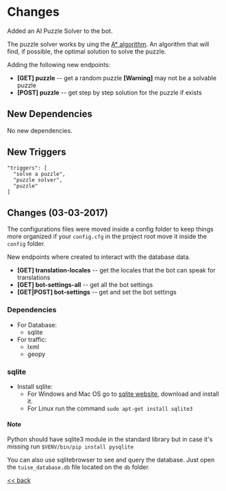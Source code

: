 # Changes
Added an AI Puzzle Solver to the bot.

The puzzle solver works by uing the [A* algorithm](http://theory.stanford.edu/~amitp/GameProgramming/AStarComparison.html). An algorithm that will find, if possible, the optimal solution to solve the puzzle.

Adding the following new endpoints:
- **[GET] puzzle** -- get a random puzzle **[Warning]** may not be a solvable puzzle
- **[POST] puzzle** -- get step by step solution for the puzzle if exists

## New Dependencies
No new dependencies.

## New Triggers
```
"triggers": [
  "solve a puzzle",
  "puzzle solver",
  "puzzle"
]
```

## Changes (03-03-2017)
The configurations files were moved inside a config folder to keep things more organized if your `config.cfg` in the project root move it inside the `config` folder.

New endpoints where created to interact with the database data.
- **[GET] translation-locales** -- get the locales that the bot can speak for translations
- **[GET] bot-settings-all** -- get all the bot settings
- **[GET|POST] bot-settings** -- get and set the bot settings

### Dependencies
- For Database:
  * sqlite
- For traffic:
  * lxml
  * geopy

### sqlite
- Install sqlite:
  * For Windows and Mac OS go to [sqlite website](http://sqlitebrowser.org/), download and install it.
  * For Linux run the command `sudo apt-get install sqlite3`

#### Note
Python should have sqlite3 module in the standard library but in case it's missing run `$VENV/bin/pip install pysqlite`

You can also use sqlitebrowser to see and query the database. Just open the `tuise_database.db` file located on the `db` folder.

[<< back](./README.md)
